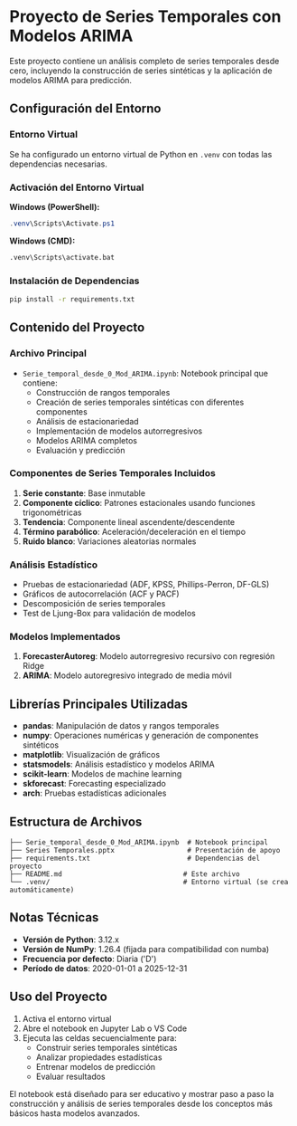 # Proyecto de Series Temporales con Modelos ARIMA

Este proyecto contiene un análisis completo de series temporales desde cero, incluyendo la construcción de series sintéticas y la aplicación de modelos ARIMA para predicción.

## Configuración del Entorno

### Entorno Virtual

Se ha configurado un entorno virtual de Python en `.venv` con todas las dependencias necesarias.

### Activación del Entorno Virtual

**Windows (PowerShell):**

```powershell
.venv\Scripts\Activate.ps1
```

**Windows (CMD):**

```cmd
.venv\Scripts\activate.bat
```

### Instalación de Dependencias

```bash
pip install -r requirements.txt
```

## Contenido del Proyecto

### Archivo Principal

- `Serie_temporal_desde_0_Mod_ARIMA.ipynb`: Notebook principal que contiene:
  - Construcción de rangos temporales
  - Creación de series temporales sintéticas con diferentes componentes
  - Análisis de estacionariedad
  - Implementación de modelos autorregresivos
  - Modelos ARIMA completos
  - Evaluación y predicción

### Componentes de Series Temporales Incluidos

1. **Serie constante**: Base inmutable
2. **Componente cíclico**: Patrones estacionales usando funciones trigonométricas
3. **Tendencia**: Componente lineal ascendente/descendente
4. **Término parabólico**: Aceleración/deceleración en el tiempo
5. **Ruido blanco**: Variaciones aleatorias normales

### Análisis Estadístico

- Pruebas de estacionariedad (ADF, KPSS, Phillips-Perron, DF-GLS)
- Gráficos de autocorrelación (ACF y PACF)
- Descomposición de series temporales
- Test de Ljung-Box para validación de modelos

### Modelos Implementados

1. **ForecasterAutoreg**: Modelo autorregresivo recursivo con regresión Ridge
2. **ARIMA**: Modelo autoregresivo integrado de media móvil

## Librerías Principales Utilizadas

- **pandas**: Manipulación de datos y rangos temporales
- **numpy**: Operaciones numéricas y generación de componentes sintéticos
- **matplotlib**: Visualización de gráficos
- **statsmodels**: Análisis estadístico y modelos ARIMA
- **scikit-learn**: Modelos de machine learning
- **skforecast**: Forecasting especializado
- **arch**: Pruebas estadísticas adicionales

## Estructura de Archivos

```
├── Serie_temporal_desde_0_Mod_ARIMA.ipynb  # Notebook principal
├── Series Temporales.pptx                  # Presentación de apoyo
├── requirements.txt                        # Dependencias del proyecto
├── README.md                              # Este archivo
└── .venv/                                 # Entorno virtual (se crea automáticamente)
```

## Notas Técnicas

- **Versión de Python**: 3.12.x
- **Versión de NumPy**: 1.26.4 (fijada para compatibilidad con numba)
- **Frecuencia por defecto**: Diaria ('D')
- **Período de datos**: 2020-01-01 a 2025-12-31

## Uso del Proyecto

1. Activa el entorno virtual
2. Abre el notebook en Jupyter Lab o VS Code
3. Ejecuta las celdas secuencialmente para:
   - Construir series temporales sintéticas
   - Analizar propiedades estadísticas
   - Entrenar modelos de predicción
   - Evaluar resultados

El notebook está diseñado para ser educativo y mostrar paso a paso la construcción y análisis de series temporales desde los conceptos más básicos hasta modelos avanzados.
